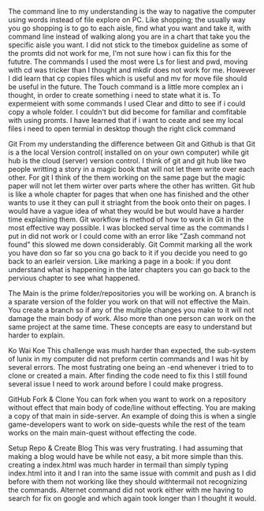 The command line to my understanding is the way to nagative the computer using words instead of file explore on PC. Like shopping; the usually way you go shopping is to go to 
each aisle, find what you want and take it, with command line instead of walking along you are in a chart that take you the specific aisle you want. I did not stick to the timebox 
guideline as some of the promts did not work for me, I'm not sure how i can fix this for the fututre. The commands I used the most were Ls for liest and pwd, moving with cd was tricker than 
I thought and mkdir does not work for me. However I did learn that cp copies files which is useful and mv for move file should be useful in the future. The Touch command is a little more 
complex an i thought, in order to create something i need to state what it is. To expermeient with some commands I used Clear and ditto to see if i could copy a whole folder. I couldn't but did
become for familiar and comfitable with using promts.
I have learned that if i want to ceate and see my local files i need to open termial in desktop though the right click command

Git
From my understanding the difference between Git and Github is that Git is a the local Version control( installed on on your own computer) while git hub is 
the cloud (server) version control.
I think of git and git hub like two people writting a story in a magic book that will not let them write over each other. For git I think of the them working on the same page
but the magic paper will not let them wirter over parts where the other has written. Git hub is like a whole chapter for pages that when one has finished and the other wants to use it 
they can pull it striaght from the book onto their on pages.
I would have a vague idea of what they would be but would have a harder time explaining them.
Git workflow is method of how to work in Git in the most effective way possible.
I was blocked serval time as the commands I put in did not work or I could come with an error like "Zash command not found" this slowed me down considerably.
Git Commit marking all the work you have don so far so you cna go back to it if you decide you need to go back to an earleir version. Like marking a page in a book:
if you dont understand what is happening in the later chapters you can go back to the pervious chapter to see what happened.

The Main is the prime folder/repositories you will be working on. A branch is a sparate version of the folder you work on that will not effective the Main. You create a branch so if any of the multiple 
changes you make to it will not damage the main body of work. Also more than one person can work on the same project at the same time. 
These concepts are easy to understand but harder to explain.

Ko Wai Koe
This challenge was mush harder than expected, the sub-system of lunix in my computer did not preform certin commands and I was hit by several errors. The most fustrating one being an -end whenever i tried to 
to clone or created a main. After finding the code need to fix this I still found several issue I need to work around before I could make progress.

GitHub Fork & Clone
You can fork when you want to work on a repository without effect that main body of code/line without effecting. You are making a copy of that main in side-server. An example 
of doing this is when a single game-developers want to work on side-quests while the rest of the team works on the main main-quest without effecting the code.

Setup Repo & Create Blog
This was very frustrating.
I had assuming that making a blog would have be while not easy, a bit more simple than this. creating a index.html was much harder in termail than simply typing index.html into 
it and I ran into the same issue with commit and push as I did before with them not working like they should withtermail not recognizing the commands. Alternet command did not work
either with me having to search for fix on google and which again took longer than I thought it would.